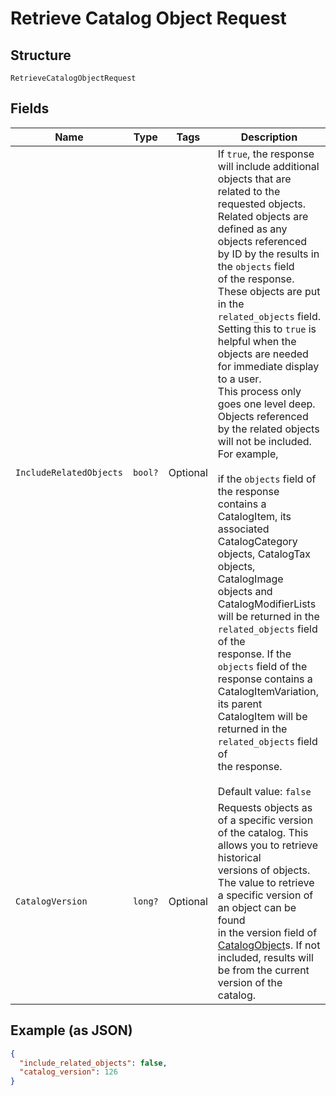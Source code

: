 
# Retrieve Catalog Object Request

## Structure

`RetrieveCatalogObjectRequest`

## Fields

| Name | Type | Tags | Description |
|  --- | --- | --- | --- |
| `IncludeRelatedObjects` | `bool?` | Optional | If `true`, the response will include additional objects that are related to the<br>requested objects. Related objects are defined as any objects referenced by ID by the results in the `objects` field<br>of the response. These objects are put in the `related_objects` field. Setting this to `true` is<br>helpful when the objects are needed for immediate display to a user.<br>This process only goes one level deep. Objects referenced by the related objects will not be included. For example,<br><br>if the `objects` field of the response contains a CatalogItem, its associated<br>CatalogCategory objects, CatalogTax objects, CatalogImage objects and<br>CatalogModifierLists will be returned in the `related_objects` field of the<br>response. If the `objects` field of the response contains a CatalogItemVariation,<br>its parent CatalogItem will be returned in the `related_objects` field of<br>the response.<br><br>Default value: `false` |
| `CatalogVersion` | `long?` | Optional | Requests objects as of a specific version of the catalog. This allows you to retrieve historical<br>versions of objects. The value to retrieve a specific version of an object can be found<br>in the version field of [CatalogObject](/doc/models/catalog-object.md)s. If not included, results will<br>be from the current version of the catalog. |

## Example (as JSON)

```json
{
  "include_related_objects": false,
  "catalog_version": 126
}
```

